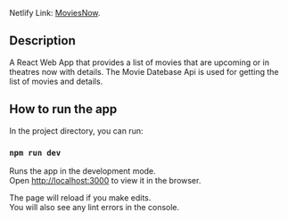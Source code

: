 Netlify Link: [MoviesNow](https://moviesnow1.netlify.app/).

## Description
A React Web App that provides a list of movies that are upcoming or in theatres now with details. The Movie Datebase Api is used for getting the list of movies and details.

## How to run the app

In the project directory, you can run:

### `npm run dev`

Runs the app in the development mode.<br />
Open [http://localhost:3000](http://localhost:3000) to view it in the browser.

The page will reload if you make edits.<br />
You will also see any lint errors in the console.
